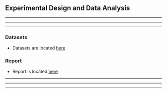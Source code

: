 ## Experimental Design and Data Analysis

---
---
---

### Datasets

- Datasets are located [here](resources/)

### Report

 - Report is located [here](Report.pdf)

---
---
---
